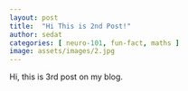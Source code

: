 ```yaml
---
layout: post
title:  "Hi This is 2nd Post!"
author: sedat
categories: [ neuro-101, fun-fact, maths ]
image: assets/images/2.jpg
---
```



Hi, this is 3rd post on my blog. 